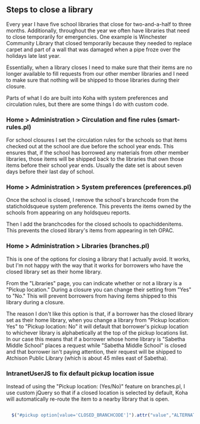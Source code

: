 ## Steps to close a library

Every year I have five school libraries that close for two-and-a-half to three months.  Additionally, throughout the year we often have libraries that need to close temporarily for emergencies.  One example is Winchester Community Library that closed temporarily because they needed to replace carpet and part of a wall that was damaged when a pipe froze over the holidays late last year.

Essentially, when a library closes I need to make sure that their items are no longer available to fill requests from our other member libraries and I need to make sure that nothing will be shipped to those libraries during their closure.

Parts of what I do are built into Koha with system preferences and circulation rules, but there are some things I do with custom code.

### Home > Administration > Circulation and fine rules (smart-rules.pl)

For school closures I set the circulation rules for the schools so that items checked out at the school are due before the school year ends.  This ensures that, if the school has borrowed any materials from other member libraries, those items will be shipped back to the libraries that own those items before their school year ends.  Usually the date set is about seven days before their last day of school.

### Home > Administration > System preferences (preferences.pl)

Once the school is closed, I remove the school's branchcode from the staticholdsqueue system preference.  This prevents the items owned by the schools from appearing on any holdsqueu reports.

Then I add the branchcodes for the closed schools to opachiddenitems.  This prevents the closed library's items from appearing in teh OPAC.

### Home > Administration > Libraries (branches.pl)

This is one of the options for closing a library that I actually avoid.  It works, but I'm not happy with the way that it works for borrowers who have the closed library set as their home library.

From the "Libraries" page, you can indicate whether or not a library is a "Pickup location."  During a closure you can change their setting from "Yes" to "No."  This will prevent borrowers from having items shipped to this library during a closure.

The reason I don't like this option is that, if a borrower has the closed library set as their home library, when you change a library from "Pickup location: Yes" to "Pickup location: No" it will default that borrower's pickup location to whichever library is alphabetically at the top of the pickup locations list.  In our case this means that if a borrower whose home library is "Sabetha Middle School" places a request while "Sabetha Middle School" is closed and that borrower isn't paying attention, their request will be shipped to Atchison Public Library (which is about 45 miles east of Sabetha).

### IntranetUserJS to fix default pickup location issue 

Instead of using the "Pickup location: (Yes/No)" feature on branches.pl, I use custom jQuery so that if a closed location is selected by default, Koha will automatically re-route the item to a nearby library that is open.

```javascript

  $("#pickup option[value='CLOSED_BRANCHCODE']").attr("value","ALTERNATE_BRANCHCODE").html('CLOSED_BRANCHNAME is closed for the summer - Items will route to ALTERNATE_BRANCHNAME'); 

```